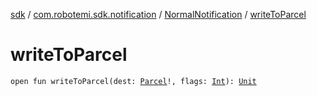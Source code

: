 [sdk](../../index.md) / [com.robotemi.sdk.notification](../index.md) / [NormalNotification](index.md) / [writeToParcel](./write-to-parcel.md)

# writeToParcel

`open fun writeToParcel(dest: `[`Parcel`](https://developer.android.com/reference/android/os/Parcel.html)`!, flags: `[`Int`](https://kotlinlang.org/api/latest/jvm/stdlib/kotlin/-int/index.html)`): `[`Unit`](https://kotlinlang.org/api/latest/jvm/stdlib/kotlin/-unit/index.html)